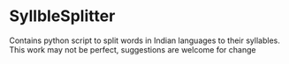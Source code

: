 # SyllbleSplitter
Contains python script to split words in Indian languages to their syllables. This work may not be perfect, suggestions are welcome for change
